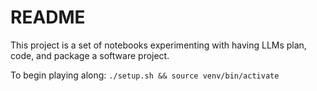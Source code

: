 # README

This project is a set of notebooks experimenting with
having LLMs plan, code, and package a software
project.

To begin playing along: `./setup.sh && source venv/bin/activate`
